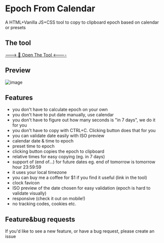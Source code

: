 # Epoch From Calendar

A HTML+Vanilla JS+CSS tool to copy to clipboard epoch based on calendar or presets

## The tool

[---> 🔗 Open The Tool <---- ](https://tomasz-smykowski.com/tools/epoch-from-calendar/)

## Preview

![image](https://user-images.githubusercontent.com/834977/152526970-f355204e-4218-4ad8-8072-8f399919e842.png)

## Features

* you don't have to calculate epoch on your own
* you don't have to put date manually, use calendar
* you don't have to figure out how many seconds is "in 7 days", we do it for you
* you don't have to copy with CTRL+C. Clicking button does that for you
* you can validate date easily with ISO preview
* calendar date & time to epoch
* preset time to epoch
* clicking button copies the epoch to clipboard
* relative times for easy copying (eg. in 7 days)
* support of (end of...) for future dates eg. end of tomorrow is tomorrow hour 23:59:59
* it uses your local timezone
* you can buy me a coffee for $1 if you find it useful (link in the tool)
* clock favicon
* ISO preview of the date chosen for easy validation (epoch is hard to validate visually)
* responsive (check it out on mobile!)
* no tracking codes, cookies etc.

## Feature&bug requests

If you'd like to see a new feature, or have a bug request, please create an issue
